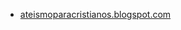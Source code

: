 * [ateismoparacristianos.blogspot.com](https://ateismoparacristianos.blogspot.com/2023/01/versiculos-de-la-biblia-que-los.html)
